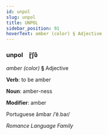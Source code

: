 ```yaml
---
id: unpol
slug: unpol
title: UNPOL
sidebar_position: 91
hoverText: amber (color) § Adjective
---
```


### unpol&emsp;<span kind="abugida">ɽ̃ʃʋ͊</span>

*amber (color)* **§** Adjective

**Verb**: to be amber

**Noun**: amber-ness

**Modifier**: amber

Portuguese âmbar /ˈɐ̃.baɾ/

*Romance Language Family*